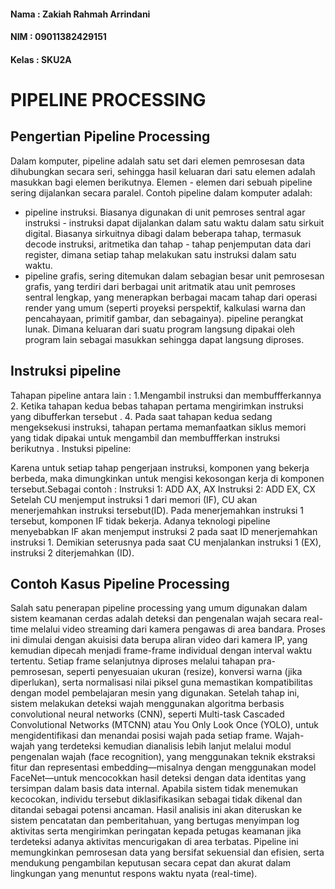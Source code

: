 #### Nama : Zakiah Rahmah Arrindani
#### NIM : 09011382429151
#### Kelas : SKU2A 


# PIPELINE PROCESSING 

## Pengertian Pipeline Processing
Dalam komputer, pipeline adalah satu set dari elemen pemrosesan data dihubungkan secara seri, sehingga hasil keluaran dari satu elemen adalah masukkan bagi elemen berikutnya. Elemen - elemen dari sebuah pipeline sering dijalankan secara paralel.
Contoh pipeline dalam komputer adalah:
- pipeline instruksi. Biasanya digunakan di unit pemroses sentral agar instruksi - instruksi dapat dijalankan dalam satu waktu dalam satu sirkuit digital. Biasanya sirkuitnya dibagi dalam beberapa tahap, termasuk decode instruksi, aritmetika dan tahap - tahap penjemputan data dari register, dimana setiap tahap melakukan satu instruksi dalam satu waktu.
- pipeline grafis, sering ditemukan dalam sebagian besar unit pemrosesan grafis, yang terdiri dari berbagai unit aritmatik atau unit pemroses sentral lengkap, yang menerapkan berbagai macam tahap dari operasi render yang umum (seperti proyeksi perspektif, kalkulasi warna dan pencahayaan, primitif gambar, dan sebagainya).
pipeline perangkat lunak. Dimana keluaran dari suatu program langsung dipakai oleh program lain sebagai masukkan sehingga dapat langsung diproses.

## Instruksi pipeline

Tahapan pipeline antara lain :
1.Mengambil instruksi dan membuffferkannya
2. Ketika tahapan kedua bebas tahapan pertama mengirimkan instruksi yang dibufferkan tersebut .
4. Pada saat tahapan kedua sedang mengeksekusi instruksi, tahapan pertama memanfaatkan siklus memori yang tidak dipakai untuk mengambil dan membuffferkan instruksi berikutnya .
Instuksi pipeline:

Karena untuk setiap tahap pengerjaan instruksi, komponen yang bekerja berbeda, maka dimungkinkan untuk mengisi kekosongan kerja di komponen tersebut.Sebagai contoh :
Instruksi 1: ADD  AX, AX
Instruksi 2: ADD EX, CX
Setelah CU menjemput instruksi 1 dari memori (IF), CU akan menerjemahkan instruksi tersebut(ID). Pada menerjemahkan instruksi  1 tersebut, komponen IF tidak bekerja. Adanya teknologi pipeline menyebabkan IF akan menjemput instruksi 2 pada saat ID menerjemahkan instruksi 1. Demikian seterusnya pada saat CU menjalankan instruksi 1 (EX), instruksi 2 diterjemahkan (ID).

## Contoh Kasus Pipeline Processing

Salah satu penerapan pipeline processing yang umum digunakan dalam sistem keamanan cerdas adalah deteksi dan pengenalan wajah secara real-time melalui video streaming dari kamera pengawas di area bandara. Proses ini dimulai dengan akuisisi data berupa aliran video dari kamera IP, yang kemudian dipecah menjadi frame-frame individual dengan interval waktu tertentu. Setiap frame selanjutnya diproses melalui tahapan pra-pemrosesan, seperti penyesuaian ukuran (resize), konversi warna (jika diperlukan), serta normalisasi nilai piksel guna memastikan kompatibilitas dengan model pembelajaran mesin yang digunakan. Setelah tahap ini, sistem melakukan deteksi wajah menggunakan algoritma berbasis convolutional neural networks (CNN), seperti Multi-task Cascaded Convolutional Networks (MTCNN) atau You Only Look Once (YOLO), untuk mengidentifikasi dan menandai posisi wajah pada setiap frame. Wajah-wajah yang terdeteksi kemudian dianalisis lebih lanjut melalui modul pengenalan wajah (face recognition), yang menggunakan teknik ekstraksi fitur dan representasi embedding—misalnya dengan menggunakan model FaceNet—untuk mencocokkan hasil deteksi dengan data identitas yang tersimpan dalam basis data internal. Apabila sistem tidak menemukan kecocokan, individu tersebut diklasifikasikan sebagai tidak dikenal dan ditandai sebagai potensi ancaman. Hasil analisis ini akan diteruskan ke sistem pencatatan dan pemberitahuan, yang bertugas menyimpan log aktivitas serta mengirimkan peringatan kepada petugas keamanan jika terdeteksi adanya aktivitas mencurigakan di area terbatas. Pipeline ini memungkinkan pemrosesan data yang bersifat sekuensial dan efisien, serta mendukung pengambilan keputusan secara cepat dan akurat dalam lingkungan yang menuntut respons waktu nyata (real-time).

